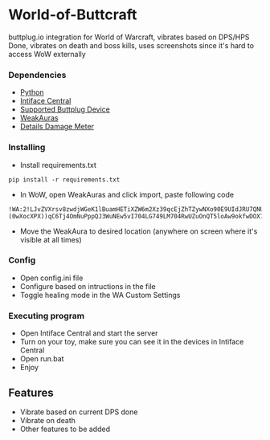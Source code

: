 # World-of-Buttcraft

buttplug.io integration for World of Warcraft, vibrates based on DPS/HPS Done, vibrates on death and boss kills, uses screenshots since it's hard to access WoW externally

### Dependencies

* [Python](https://www.python.org/downloads/release/python-3123/)
* [Intiface Central](https://github.com/intiface/intiface-central/releases)
* [Supported Buttplug Device](https://iostindex.com/?filter0Availability=Available,DIY&filter1Connection=Digital&filter2ButtplugSupport=4)
* [WeakAuras](https://www.curseforge.com/wow/addons/weakauras-2)
* [Details Damage Meter](https://www.curseforge.com/wow/addons/details)

### Installing

* Install requirements.txt
```
pip install -r requirements.txt
```

* In WoW, open WeakAuras and click import, paste following code
```
!WA:2!LJvZVXrsv8zwdjWGeK1lBuamHETiXZW6m2Xz39qcEjZhTZywNXo90E9UIdJRU7QNUw3tvDQQA)resa(c7joyUZbFdjo5)cqrRexBzHqIBiFH75paeVQ7E(UN8XYIis0s2t1V(vVQE)E)Qx9Qk)AZ2DwNzD(87YzHsFcfxTjJIpLyZOTyHCBC(QQ27Eoku6X4BgijmQ47VFv5rbyljRthF8k7Hp6Pcp2bT9WiWgDmoG4i9MH7GDrH(sVQuuxCWBzgRTwJeL06YCW8qbUowyVBvh4)bxRfyfHwJTAPrOcjg5OXC1QVvRtTdfswxt8HYGVWnKARMgAflvqdEiUAOqoQnMUF5HNgAspmnwd1dhld50bA6qeb(OJuMuJX1wybTYLh8v7qohtLnceXga7lW)NzP69Se1Pa835cpKd7GpDtxxbwoxUZquBaF3IrOsRA6nn1no3MX8bDOToGeG3n4kdWGTdCqsSvy8pReY9dwXtkde3DPL6qKEHwLTzDxAlpIpjOo2MzZwAhg335wm3BvnukT5ixjhfJIIpWqirCzHQekrEtRKr5Wl)767bsI9EyU2QAuIFHm8l4llpqoruxf3wvZfPaTc9JwJzVAiFFlK9EPbXDWO9QaAik3Ygr13hmTO4811nRS(gTABUETpQ9ovMFrnjpexsHGzzzdiWxXYIJ3NaatZWUwyErAy3KHWNzJ8vrVESgktQbFntEYY9J7kfbL(Wv1U9Yjpt0bWBfsoq5k7Y4DrYIZFJYl7cZwvhxkUFLuKI5F48A36wq3zHce4czpeF5n)hLT5hZwswI1kcMYRSRpJLasLuD2lK6WXodiRdHjkOtjAsGpHjwRpLiJvMP8Ir8TmxcTQ2c11RuFHHrNHSYoe6lNr2z9MlmjeKqcsjV6(Oab2XK0fd9OowIi(abe3P7OFS4YLY2a1rDrDgUVBdRHsewCb1KbZxyrTj6Tt8IMrTXszmPM0hhzv3ZN3ddsPxii9cZv9IxBU9w1RyQ3U(6T2AJkF68LgMXOwTg)(0wXocXPX))qC6Tj4OmNuPppQJ3WuNEw5vI704LG749LM704RwUZuOnQT5loAw9okfwDOX7byPrS0Idibo9PxPDySuTkz3T1aJNUBDwtbpId()AtHgdmE6u4ehw7KTM31Yf2Pw4v4yilENoyU4BFtEAZ)w0LIU(zj61wvIMbwH4N6afl46Acc4n03yR12EJOByPypsVleHwXkTfh7so0O1w6BSHHQInrHQHaP0kHmgD9d)gV7GsVI7sFxj(nTvbsHkoQB02q)b6nvX1kv3qV(cXoPA7L4kB0QT5dRwXCsc2qH1XZcKweYiG1i9nrH7wdkKc7pKr6reZqziwvRTATcVCt8bMXYkUC53FXPvRsPHtTmfFwV5yU8g6v(y9XD5VsCTSDjvvAz58Pf8KvEv10CtQ)rAksDpfDGVM9qne1F8bz88(tGvJvr3cJ62VCLYpYKzk7Gmr(7P3P6J2PxfVjnYhVTtFKmrOw911B9)Y4nmtAHtcJq5JG7Qb1eQL45APPYNCLr)Y3770VMfxMigO3S2MBRsRal9gjttQyOv9xdIdhaLF8QeguLR86BuiUMUH8WA(yeFeUMReqL7OjGJFsDeXoDC2LE7o2lnd4MWHvTqY(MRxo5kktu8olQ1BxNXcbzZBto25ZrVeGnB1E5r4xfKEQi(RcYNveySu7RtRfJKBWS3tDXbfl9smVhlzEwdd0U00Zjo6zetWvqysrfIaZmRiyXS2ZCXX2CyXHsVU4ilZnS9W27fDJJfbyF)1HJR2VmMwqHoKdpRDTkTmB3YSIHzV6HuEA01pjKMwS0vJU(8fke8MQ7bzFSzIWhYCW)PCpJqbUhf5)Xq5vaZ73)S9W4GkWOzlnqax07eeL0v1I(brZTw0LQszu85oaQQKfx7fpL7)umsGBjHqAhP3Lpw9MQsSO7vTlIqH(gDVOFA0QrF4LJ(zqZ3zCj8dtULO37hDgHMCdaWqCZZGM24KkQ3n4AKoughNEbDXs15CgxS7PQjbjwCbOqqbsQMKyVJpGXD2HJcoEN0gvDzu5fBzQ1crfAnrq)pGVFccC5tbaoPywXDVA0LohEvvsuholK64gDPtucadH5NL8tBb5j4B900xSz(m(ppF(8ZCrQK9jcILpE3EQJD6GdEZwpoeXXARf67RTJhrIpp9ZSymi)NpxWSs4aiTtUaTpjbAYFsSm1)M)g2bA9FRDcE1oOTeYP0UlZPTY539IeBG9DJVYTQv22CZG3kwikeilaeBVJ6wmnwJCi25zj2s1mw6Vj47LXqK0WqnsoNNCHEPxWx(NgR5NberI7rrV9PCMklP6KuvBUzt9uT75nzyD70gr3l46tZ7sElF0L4qSq99uOAeJ)1pnwws8yg45KulrLbxzno5jApke5aGesZ0m4hpTXYh3bzFu74BpYBKqYOUCVO85XV1JYf148(JA8Ps2CBZnwVPEWvgAchhzIE7G3zAZHao2MOiNZK2VKjqT(uTbdslGl(ddknnl5CeCGhIDBPhhd599DokJqqT(HalpmPJNSX9FVC5UFUC5FAVRQvh4WEv9zih3tcf42uiLe3ZsI8H1Jx1OBOVKuOQAHXvJ(LfmS9rcHQvvvMfvd(tG0iq(S34K(CtabUcyRkok2d2b78q0HEh33PSeX3tVfPBaJlxjK4CwPJQAD778y)wo0ZhzzYmxeWzDaxuKC5()K5Y9grfAC)h9R(x)JC5Yn(4qOENMCG048vFTGzHVxl1vHeLgQvsrFNG3T)E6aaP2YrBYBBwdg5pdYEg8dg6weMKCBjWDbiZ42LxU8kvFcJ1n)zd1byXn)OeFPXF(x)h)N)Hh)xMl472d9vAuNiqaFZXJNUyZWy9h0W8ujZont21Y)BzZtCwzNnRA0Fvq(ZC5WrEHS0aX)B9Sec4Akrkx3QvndD9Mgi)ap0mwqcvxsNRg9n3LtOkRI9Uy0Sgr)IZgNl2Znwh691M5V)KJ7nR390b5vE0ScR3V8TVt5vMD))6N8V)
```
* Move the WeakAura to desired location (anywhere on screen where it's visible at all times)

### Config

* Open config.ini file
* Configure based on intructions in the file
* Toggle healing mode in the WA Custom Settings


### Executing program

* Open Intiface Central and start the server
* Turn on your toy, make sure you can see it in the devices in Intiface Central
* Open run.bat
* Enjoy

## Features
- Vibrate based on current DPS done
- Vibrate on death
- Other features to be added
